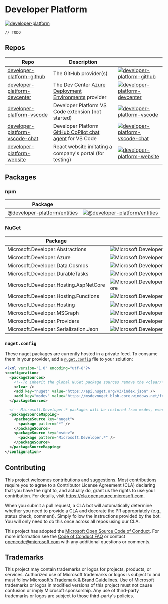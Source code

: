 # Developer Platform

[![developer-platform](https://img.shields.io/github/v/release/microsoft/developer-platform?logo=github)](https://github.com/microsoft/developer-platform/releases)

`// TODO`

## Repos

| Repo                                                             | Description                                                              |                                                                                                                                                                                                         |
| ---------------------------------------------------------------- | ------------------------------------------------------------------------ | ------------------------------------------------------------------------------------------------------------------------------------------------------------------------------------------------------- |
| [developer-platform-github][developer-platform-github]           | The GitHub provider(s)                                                   | [![developer-platform-github](https://img.shields.io/github/v/release/microsoft/developer-platform-github?logo=github)](https://github.com/microsoft/developer-platform-github/releases)                |
| [developer-platform-devcenter][developer-platform-devcenter]     | The Dev Center [Azure Deployment Environments][ade] provider             | [![developer-platform-devcenter](https://img.shields.io/github/v/release/microsoft/developer-platform-devcenter?logo=github)](https://github.com/microsoft/developer-platform-devcenter/releases)       |
| [developer-platform-vscode][developer-platform-vscode]           | Developer Platform VS Code extension (not started)                       | [![developer-platform-vscode](https://img.shields.io/badge/release-none-e05d44?logo=github)](https://github.com/microsoft/developer-platform-vscode/releases)                                           |
| [developer-platform-vscode-chat][developer-platform-vscode-chat] | Developer Platform [GitHub CoPilot chat agent][copilot-chat] for VS Code | [![developer-platform-vscode-chat](https://img.shields.io/github/v/release/microsoft/developer-platform-vscode-chat?logo=github)](https://github.com/microsoft/developer-platform-vscode-chat/releases) |
| [developer-platform-website][developer-platform-website]         | React website imitating a company's portal (for testing)                 | [![developer-platform-website](https://img.shields.io/github/v/release/microsoft/developer-platform-website?logo=github)](https://github.com/microsoft/developer-platform-website/releases)             |

## Packages

### npm

| Package                                                                                    |                                                                                                                                                                     |
| ------------------------------------------------------------------------------------------ | ------------------------------------------------------------------------------------------------------------------------------------------------------------------- |
| [@developer-platform/entities](https://www.npmjs.com/package/@developer-platform/entities) | [![@developer-platform/entities](https://img.shields.io/npm/v/%40developer-platform/entities?logo=npm)](https://www.npmjs.com/package/@developer-platform/entities) |

### NuGet

| Package                                |                                                                                                                                                                                              |
| -------------------------------------- | -------------------------------------------------------------------------------------------------------------------------------------------------------------------------------------------- |
| Microsoft.Developer.Abstractions       | ![Microsoft.Developer.Abstractions](https://img.shields.io/endpoint?url=https://msdevnuget.blob.core.windows.net/feed/badges/v/microsoft.developer.abstractions.json&logo=nuget)             |
| Microsoft.Developer.Azure              | ![Microsoft.Developer.Azure](https://img.shields.io/endpoint?url=https://msdevnuget.blob.core.windows.net/feed/badges/v/microsoft.developer.azure.json&logo=nuget)                           |
| Microsoft.Developer.Data.Cosmos        | ![Microsoft.Developer.Data.Cosmos](https://img.shields.io/endpoint?url=https://msdevnuget.blob.core.windows.net/feed/badges/v/microsoft.developer.data.cosmos.json&logo=nuget)               |
| Microsoft.Developer.DurableTasks       | ![Microsoft.Developer.DurableTasks](https://img.shields.io/endpoint?url=https://msdevnuget.blob.core.windows.net/feed/badges/v/microsoft.developer.durabletasks.json&logo=nuget)             |
| Microsoft.Developer.Hosting.AspNetCore | ![Microsoft.Developer.Hosting.AspNetCore](https://img.shields.io/endpoint?url=https://msdevnuget.blob.core.windows.net/feed/badges/v/microsoft.developer.hosting.aspnetcore.json&logo=nuget) |
| Microsoft.Developer.Hosting.Functions  | ![Microsoft.Developer.Hosting.Functions](https://img.shields.io/endpoint?url=https://msdevnuget.blob.core.windows.net/feed/badges/v/microsoft.developer.hosting.functions.json&logo=nuget)   |
| Microsoft.Developer.Hosting            | ![Microsoft.Developer.Hosting](https://img.shields.io/endpoint?url=https://msdevnuget.blob.core.windows.net/feed/badges/v/microsoft.developer.hosting.json&logo=nuget)                       |
| Microsoft.Developer.MSGraph            | ![Microsoft.Developer.MSGraph](https://img.shields.io/endpoint?url=https://msdevnuget.blob.core.windows.net/feed/badges/v/microsoft.developer.msgraph.json&logo=nuget)                       |
| Microsoft.Developer.Providers          | ![Microsoft.Developer.Providers](https://img.shields.io/endpoint?url=https://msdevnuget.blob.core.windows.net/feed/badges/v/microsoft.developer.providers.json&logo=nuget)                   |
| Microsoft.Developer.Serialization.Json | ![Microsoft.Developer.Serialization.Json](https://img.shields.io/endpoint?url=https://msdevnuget.blob.core.windows.net/feed/badges/v/microsoft.developer.serialization.json.json&logo=nuget) |

### `nuget.config`

These nuget packages are currently hosted in a private feed. To consume them in your provider, add a [`nuget.config`](https://learn.microsoft.com/en-us/nuget/reference/nuget-config-file) file to your solution:

```xml
<?xml version="1.0" encoding="utf-8"?>
<configuration>
  <packageSources>
    <!--To inherit the global NuGet package sources remove the <clear/> line below -->
    <clear />
    <add key="nuget" value="https://api.nuget.org/v3/index.json" />
    <add key="msdev" value="https://msdevnuget.blob.core.windows.net/feed/index.json" />
  </packageSources>

  <!-- Microsoft.Developer.* packages will be restored from msdev, everything else from nuget.org. -->
  <packageSourceMapping>
    <packageSource key="nuget">
      <package pattern="*" />
    </packageSource>
    <packageSource key="msdev">
      <package pattern="Microsoft.Developer.*" />
    </packageSource>
  </packageSourceMapping>
</configuration>
```

## Contributing

This project welcomes contributions and suggestions. Most contributions require you to agree to a
Contributor License Agreement (CLA) declaring that you have the right to, and actually do, grant us
the rights to use your contribution. For details, visit https://cla.opensource.microsoft.com.

When you submit a pull request, a CLA bot will automatically determine whether you need to provide
a CLA and decorate the PR appropriately (e.g., status check, comment). Simply follow the instructions
provided by the bot. You will only need to do this once across all repos using our CLA.

This project has adopted the [Microsoft Open Source Code of Conduct](https://opensource.microsoft.com/codeofconduct/).
For more information see the [Code of Conduct FAQ](https://opensource.microsoft.com/codeofconduct/faq/) or
contact [opencode@microsoft.com](mailto:opencode@microsoft.com) with any additional questions or comments.

## Trademarks

This project may contain trademarks or logos for projects, products, or services. Authorized use of Microsoft
trademarks or logos is subject to and must follow
[Microsoft's Trademark & Brand Guidelines](https://www.microsoft.com/en-us/legal/intellectualproperty/trademarks/usage/general).
Use of Microsoft trademarks or logos in modified versions of this project must not cause confusion or imply Microsoft sponsorship.
Any use of third-party trademarks or logos are subject to those third-party's policies.

[developer-platform-devcenter]: https://github.com/microsoft/developer-platform-devcenter
[developer-platform-github]: https://github.com/microsoft/developer-platform-github
[developer-platform-providers]: https://github.com/microsoft/developer-platform-providers
[developer-platform-vscode]: https://github.com/microsoft/developer-platform-vscode
[developer-platform-vscode-chat]: https://github.com/microsoft/developer-platform-vscode-chat
[developer-platform-website]: https://github.com/microsoft/developer-platform-website
[ade]: https://azure.microsoft.com/en-us/products/deployment-environments
[copilot-chat]: https://code.visualstudio.com/docs/editor/github-copilot#_agents-and-slash-commands
